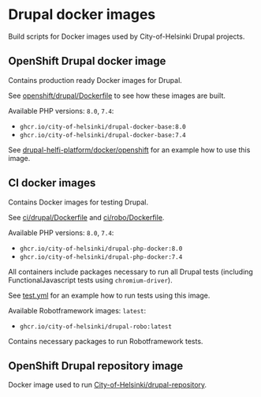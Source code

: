 # Drupal docker images

Build scripts for Docker images used by City-of-Helsinki Drupal projects.

## OpenShift Drupal docker image

Contains production ready Docker images for Drupal.

See [openshift/drupal/Dockerfile](openshift/drupal/Dockerfile) to see how these images are built.

Available PHP versions: `8.0`, `7.4`:

- `ghcr.io/city-of-helsinki/drupal-docker-base:8.0`
- `ghcr.io/city-of-helsinki/drupal-docker-base:7.4`

See [drupal-helfi-platform/docker/openshift](https://github.com/City-of-Helsinki/drupal-helfi-platform/tree/main/docker/openshift) for an example how to use this image.

## CI docker images

Contains Docker images for testing Drupal.

See [ci/drupal/Dockerfile](ci/drupal/Dockerfile) and [ci/robo/Dockerfile](ci/robo/Dockerfile).

Available PHP versions: `8.0`, `7.4`:

- `ghcr.io/city-of-helsinki/drupal-php-docker:8.0`
- `ghcr.io/city-of-helsinki/drupal-php-docker:7.4`

All containers include packages necessary to run all Drupal tests (including FunctionalJavascript tests using `chromium-driver`).

See [test.yml](https://github.com/City-of-Helsinki/drupal-helfi-platform/blob/main/.github/workflows/test.yml.dist) for an example how to run tests using this image.

Available Robotframework images: `latest`:

- `ghcr.io/city-of-helsinki/drupal-robo:latest`

Contains necessary packages to run Robotframework tests.

## OpenShift Drupal repository image

Docker image used to run [City-of-Helsinki/drupal-repository](https://github.com/City-of-Helsinki/drupal-repository).
